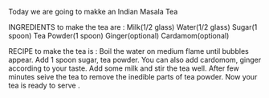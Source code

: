Today we are going to makke an Indian Masala Tea

INGREDIENTS to make the tea are :
Milk(1/2 glass)
Water(1/2 glass)
Sugar(1 spoon)
Tea Powder(1 spoon)
Ginger(optional)
Cardamom(optional)

RECIPE to make the tea is :
Boil the water on medium flame until bubbles appear.
Add 1 spoon sugar, tea powder.
You can also add cardomom, ginger according to your taste.
Add some milk and stir the tea well.
After few minutes seive the tea to remove the inedible parts of tea powder.
Now your tea is ready to serve .